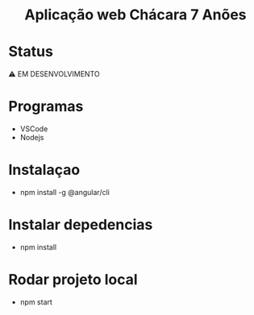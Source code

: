 <h1 align="center">Aplicação web Chácara 7 Anões</h1>

# Status
:warning: EM DESENVOLVIMENTO

# Programas

- VSCode
- Nodejs

# Instalaçao

- npm install -g @angular/cli

# Instalar depedencias

- npm install

# Rodar projeto local

- npm start


